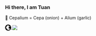 ### Hi there, I am Tuan

🔵 Cepalium = Cepa (onion) + Alium (garlic)

<a href="https://cepalium.github.io" target="_blank">
  <img width="20" align="center"  src="https://raw.githubusercontent.com/iconic/open-iconic/master/svg/globe.svg"/>
</a>
<a href="https://www.linkedin.com/in/tuanang/" target="_blank">
  <img width="20" align="center"  src="https://cdn.jsdelivr.net/npm/simple-icons@v3/icons/linkedin.svg"/>
</a>
